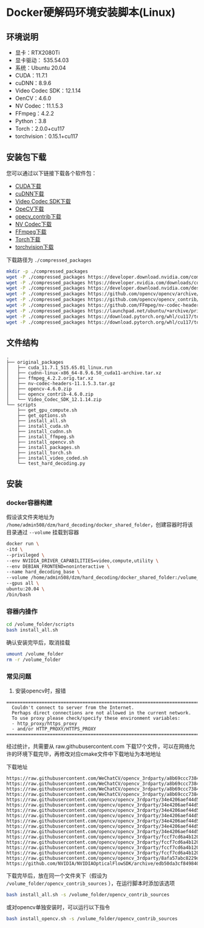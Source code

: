 # Docker硬解码环境安装脚本(Linux)

## 环境说明

- 显卡：RTX2080Ti
- 显卡驱动： 535.54.03
- 系统：Ubuntu 20.04
- CUDA：11.7.1
- cuDNN：8.9.6
- Video Codec SDK：12.1.14
- OenCV：4.6.0
- NV Codec：11.1.5.3
- FFmpeg：4.2.2
- Python：3.8
- Torch：2.0.0+cu117
- torchvision：0.15.1+cu117

## 安装包下载

您可以通过以下链接下载各个软件包：

- [CUDA下载](https://developer.download.nvidia.com/compute/cuda/11.7.1/local_installers/cuda_11.7.1_515.65.01_linux.run)
- [cuDNN下载](https://developer.nvidia.com/downloads/compute/cudnn/secure/8.9.6/local_installers/11.x/cudnn-linux-x86_64-8.9.6.50_cuda11-archive.tar.xz)
- [Video Codec SDK下载](https://developer.download.nvidia.com/designworks/video-codec-sdk/secure/12.1/Video_Codec_SDK_12.1.14.zip)
- [OpeCV下载](https://github.com/opencv/opencv/archive/4.6.0.zip)
- [opecv_contrib下载](https://github.com/opencv/opencv_contrib/archive/4.6.0.zip)
- [NV Codec下载](https://github.com/FFmpeg/nv-codec-headers/releases/download/n11.1.5.3/nv-codec-headers-11.1.5.3.tar.gz)
- [FFmpeg下载](https://launchpad.net/ubuntu/+archive/primary/+sourcefiles/ffmpeg/7:4.2.2-1ubuntu1/ffmpeg_4.2.2.orig.tar.xz)
- [Torch下载](https://download.pytorch.org/whl/cu117/torch-2.0.0%2Bcu117-cp38-cp38-linux_x86_64.whl)
- [torchvision下载](https://download.pytorch.org/whl/cu117/torchvision-0.15.1%2Bcu117-cp38-cp38-linux_x86_64.whl)

下载路径为 `./compressed_packages`

```bash
mkdir -p ./compressed_packages
wget -P ./compressed_packages https://developer.download.nvidia.com/compute/cuda/11.7.1/local_installers/cuda_11.7.1_515.65.01_linux.run
wget -P ./compressed_packages https://developer.nvidia.com/downloads/compute/cudnn/secure/8.9.6/local_installers/11.x/cudnn-linux-x86_64-8.9.6.50_cuda11-archive.tar.xz
wget -P ./compressed_packages https://developer.download.nvidia.com/designworks/video-codec-sdk/secure/12.1/Video_Codec_SDK_12.1.14.zip
wget -P ./compressed_packages https://github.com/opencv/opencv/archive/4.6.0.zip
wget -P ./compressed_packages https://github.com/opencv/opencv_contrib/archive/4.6.0.zip
wget -P ./compressed_packages https://github.com/FFmpeg/nv-codec-headers/releases/download/n11.1.5.3/nv-codec-headers-11.1.5.3.tar.gz
wget -P ./compressed_packages https://launchpad.net/ubuntu/+archive/primary/+sourcefiles/ffmpeg/7:4.2.2-1ubuntu1/ffmpeg_4.2.2.orig.tar.xz
wget -P ./compressed_packages https://download.pytorch.org/whl/cu117/torch-2.0.0%2Bcu117-cp38-cp38-linux_x86_64.whl
wget -P ./compressed_packages https://download.pytorch.org/whl/cu117/torchvision-0.15.1%2Bcu117-cp38-cp38-linux_x86_64.whl
```

## 文件结构

```text
.
├── original_packages
│   ├── cuda_11.7.1_515.65.01_linux.run
│   ├── cudnn-linux-x86_64-8.9.6.50_cuda11-archive.tar.xz
│   ├── ffmpeg_4.2.2.orig.tar.xz
│   ├── nv-codec-headers-11.1.5.3.tar.gz
│   ├── opencv-4.6.0.zip
│   ├── opencv_contrib-4.6.0.zip
│   └── Video_Codec_SDK_12.1.14.zip
└── scripts
    ├── get_gpu_compute.sh
    ├── get_options.sh
    ├── install_all.sh
    ├── install_cuda.sh
    ├── install_cudnn.sh
    ├── install_ffmpeg.sh
    ├── install_opencv.sh
    ├── install_packages.sh
    ├── install_torch.sh
    ├── install_video_coded.sh
    └── test_hard_decoding.py

```

## 安装

### docker容器构建

假设该文件夹地址为 `/home/admin508/dzm/hard_decoding/docker_shared_folder`，创建容器时将该目录通过 `--volume` 挂载到容器

```bash
docker run \
-itd \
--privileged \
--env NVIDIA_DRIVER_CAPABILITIES=video,compute,utility \
--env DEBIAN_FRONTEND=noninteractive \
--name hard_decoding_base \
--volume /home/admin508/dzm/hard_decoding/docker_shared_folder:/volume_folder \
--gpus all \
ubuntu:20.04 \
/bin/bash
```

### 容器内操作

```bash
cd /volume_folder/scripts
bash install_all.sh
```

确认安装完毕后，取消挂载

```bash
umount /volume_folder
rm -r /volume_folder
```

### 常见问题

1. 安装opencv时，报错

```text
=======================================================================
  Couldn't connect to server from the Internet.
  Perhaps direct connections are not allowed in the current network.
  To use proxy please check/specify these environment variables:
  - http_proxy/https_proxy
  - and/or HTTP_PROXY/HTTPS_PROXY
=======================================================================
```

经过统计，共需要从 raw.githubusercontent.com 下载17个文件，可以在网络允许的环境下载完毕，再修改对应cmake文件中下载地址为本地地址

下载地址

```text
https://raw.githubusercontent.com/WeChatCV/opencv_3rdparty/a8b69ccc738421293254aec5ddb38bd523503252/detect.caffemodel
https://raw.githubusercontent.com/WeChatCV/opencv_3rdparty/a8b69ccc738421293254aec5ddb38bd523503252/detect.prototxt
https://raw.githubusercontent.com/WeChatCV/opencv_3rdparty/a8b69ccc738421293254aec5ddb38bd523503252/sr.caffemodel
https://raw.githubusercontent.com/WeChatCV/opencv_3rdparty/a8b69ccc738421293254aec5ddb38bd523503252/sr.prototxt
https://raw.githubusercontent.com/opencv/opencv_3rdparty/34e4206aef44d50e6bbcd0ab06354b52e7466d26/boostdesc_bgm.i
https://raw.githubusercontent.com/opencv/opencv_3rdparty/34e4206aef44d50e6bbcd0ab06354b52e7466d26/boostdesc_bgm_bi.i
https://raw.githubusercontent.com/opencv/opencv_3rdparty/34e4206aef44d50e6bbcd0ab06354b52e7466d26/boostdesc_bgm_hd.i
https://raw.githubusercontent.com/opencv/opencv_3rdparty/34e4206aef44d50e6bbcd0ab06354b52e7466d26/boostdesc_binboost_064.i
https://raw.githubusercontent.com/opencv/opencv_3rdparty/34e4206aef44d50e6bbcd0ab06354b52e7466d26/boostdesc_binboost_128.i
https://raw.githubusercontent.com/opencv/opencv_3rdparty/34e4206aef44d50e6bbcd0ab06354b52e7466d26/boostdesc_binboost_256.i
https://raw.githubusercontent.com/opencv/opencv_3rdparty/34e4206aef44d50e6bbcd0ab06354b52e7466d26/boostdesc_lbgm.i
https://raw.githubusercontent.com/opencv/opencv_3rdparty/fccf7cd6a4b12079f73bbfb21745f9babcd4eb1d/vgg_generated_48.i
https://raw.githubusercontent.com/opencv/opencv_3rdparty/fccf7cd6a4b12079f73bbfb21745f9babcd4eb1d/vgg_generated_64.i
https://raw.githubusercontent.com/opencv/opencv_3rdparty/fccf7cd6a4b12079f73bbfb21745f9babcd4eb1d/vgg_generated_80.i
https://raw.githubusercontent.com/opencv/opencv_3rdparty/fccf7cd6a4b12079f73bbfb21745f9babcd4eb1d/vgg_generated_120.i
https://raw.githubusercontent.com/opencv/opencv_3rdparty/8afa57abc8229d611c4937165d20e2a2d9fc5a12/face_landmark_model.dat
https://github.com/NVIDIA/NVIDIAOpticalFlowSDK/archive/edb50da3cf849840d680249aa6dbef248ebce2ca.zip
```

下载完毕后，放在同一个文件夹下（假设为 `/volume_folder/opencv_contrib_sources` ），在运行脚本时添加该选项

```bash
bash install_all.sh -s /volume_folder/opencv_contrib_sources
```

或对opencv单独安装时，可以运行以下指令

```bash
bash install_opencv.sh -s /volume_folder/opencv_contrib_sources
```

